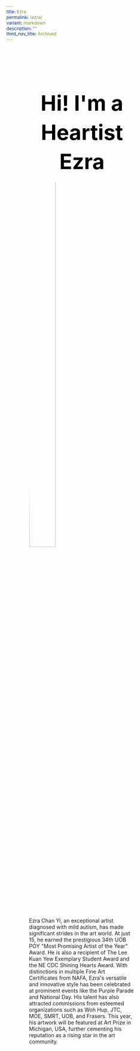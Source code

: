 ```yaml
---
title: Ezra
permalink: /ezra/
variant: markdown
description: ""
third_nav_title: Archived
---
```

<style>
    @import url('https://fonts.googleapis.com/css2?family=Inter:wght@100..900&display=swap');
	
    * {
    margin: 0%;
    padding: 0;
    box-sizing: border-box;
    font-family: "Inter", sans-serif;
    }
	
	.bp-container{
	max-width: 1280px;
	width: 100%;
	}
	
		.has-float-btns{
	display:none;
	}
	
	    html {
    width: 100% !important;
    }

    .col.is-offset-2,
    .col.is-offset-2-tablet {
        margin-left: 0% !important;
        width: 100% !important;
    }
	
	body .col.is-8, 
	body .col.is-8-tablet{
	width: 100% !important;
	 margin-left: 0% !important;
	}

 body .content h1, body .content h2,body .content h3, body .content h4, body .content h5 {
    color: black !important;
}
	
    .hero {
    padding: 30px 0px;
    margin-top: -20px;
	width: 70%;
	margin: auto;
    }
	
	.hero_img{
	width: 50% !important;
	border-radius: 50%;
	height: auto !important;
	}
	
	.hero .canvass{
	width: 90%;
	}
    
            .bp-section-pagetitle{
        display: none;
        }
        
        .bp-section{
        padding: 0px !important;
        }
        
	
	.images_grid{
	 display: grid;
    grid-template-columns: repeat(auto-fit, minmax(200px, 1fr));
    gap: 25px;
	}

	.images_grid img{
	width: auto !important;
	height: auto !important;
	}
	
    /* General */
    body .canvass {
    width: 100%;
    margin-left: auto;
    margin-right: auto;
    }
    
    .relative {
    position: relative;
    }
    
    .text-end {
    text-align: end;
    }
    
    .text-center {
    text-align: center;
    }
    
    .main_heading {
    font-size: 3.5rem;
    line-height: 1.4;
	color: black !important;
    }
    
    .main_heading2 {
    font-size: 3rem;
        margin-top: 0 !important;
	color: black !important;
    }
    
    .section {
    padding: 70px 0px;
    }
    
    .button {
    background: white;
    border: 1.99px solid rgba(0, 0, 0, 1);
    border-radius: 20px;
    padding: 12.5px 30px;
    width: 45%;
    transition: 0.2s all ease;
    cursor: pointer;
    }
    
    .button:hover {
    background: black;
    color: white;
    }
    
    .flex {
    display: flex;
    }
    
    .justify-between {
    justify-content: space-between;
    }
    
    .bold {
    font-weight: bold;
    }
    
    .mt-5 {
    margin-top: 20px;
    }
    
	.relative{
	position: relative;
	}
	
    
    .bg_gray {
    background-color: rgba(244, 244, 244, 1);
    }
    
    .text-gray {
    color: rgb(78, 78, 78);
    }
   
    @media (max-width: 800px) {
	.images_grid{
	display: none
	}
	
	.hero{
	width: 100%;
	}
		.hero_img{
	width: 90% !important;
	}
       body .canvass{
        width: 90% !important;
        margin-left: auto;
        margin-right: auto;
        }
     
    .main_heading2 {
    font-size: 2rem;
    }
    }
	.hero h1{
	color: black !important;
	font-weight: bold;
	}
	.bp-container .row{
	width: 100%;
	margin-left: 0% !important;
	margin-right: 0% !important;
	}
	
    </style>
<section style="width: 100%">
	<div class="canvass">
	<section class="hero">
		<h1 class="text-center main_heading">Hi! I'm a Heartist<br>Ezra</h1>
		<p><img class="hero_img" src="https://i.ibb.co/hZrXVkH/Shaping-Hearts-Artist-EZRA-01.jpg"></p>
		<p>Ezra Chan Yi, an exceptional artist diagnosed with mild autism, has made significant strides in the art world. At just 15, he earned the prestigious 34th UOB POY "Most Promising Artist of the Year" Award. He is also a recipient of The Lee Kuan Yew Exemplary Student Award and the NE CDC Shining Hearts Award. With distinctions in multiple Fine Art Certificates from NAFA, Ezra's versatile and innovative style has been celebrated at prominent events like the Purple Parade and National Day. His talent has also attracted commissions from esteemed organizations such as Woh Hup, JTC, MOE, SMRT, UOB, and Frasers. This year, his artwork will be featured at Art Prize in Michigan, USA, further cementing his reputation as a rising star in the art community.</p>
		</section>
	</div>
</section>